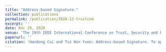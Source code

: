 ```yaml
---
title: "Address-based Signature."
collection: publications
permalink: /publication/2020-12-trustcom
excerpt: ''
date: Dec 29, 2020
venue: 'The 19th IEEE International Conference on Trust, Security and Privacy in Computing and Communications (IEEE TrustCom 2020) Guangzhou, China, December 29, 2020 - January 1, 2021'
paperurl: ''
citation: 'Handong Cui and Tsz Hon Yuen: Address-based Signature. To appear in IEEE TrustCom 2020.'
---
```

